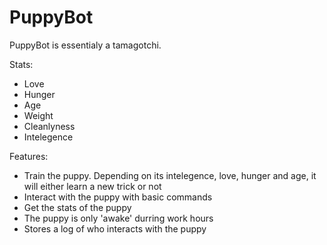 PuppyBot
========

PuppyBot is essentialy a tamagotchi.

Stats:
  - Love
  - Hunger
  - Age
  - Weight
  - Cleanlyness
  - Intelegence


Features:
- Train the puppy. Depending on its intelegence, love,
  hunger and age, it will either learn a new trick or not
- Interact with the puppy with basic commands
- Get the stats of the puppy
- The puppy is only 'awake' durring work hours
- Stores a log of who interacts with the puppy
